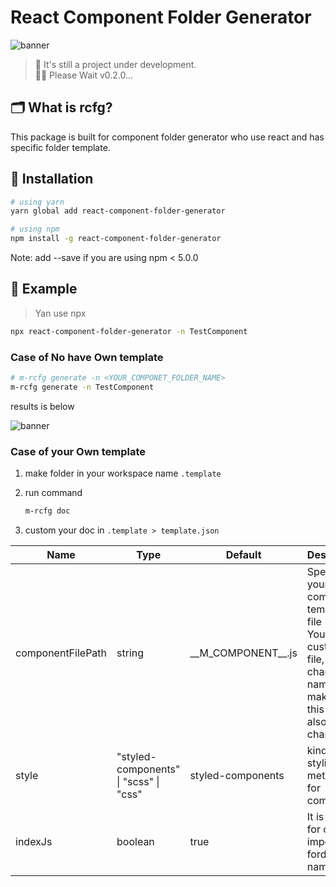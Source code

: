 # React Component Folder Generator

![banner](./assets/image/banner.png)

> 🚧 It's still a project under development.  
> 🙇‍♂️ Please Wait v0.2.0...

## 🗂 What is rcfg?

This package is built for component folder generator who use react and has specific folder template.

## 🚗 Installation

```bash
# using yarn
yarn global add react-component-folder-generator
```

```bash
# using npm
npm install -g react-component-folder-generator
```

Note: add --save if you are using npm < 5.0.0

## 🚕 Example

> Yan use npx

```bash
npx react-component-folder-generator -n TestComponent
```

### Case of No have Own template

```bash
# m-rcfg generate -n <YOUR_COMPONET_FOLDER_NAME>
m-rcfg generate -n TestComponent
```

results is below

![banner](./assets/image/example/example-results.png)

### Case of your Own template

1. make folder in your workspace name `.template`
2. run command

   ```bash
   m-rcfg doc
   ```

3. custom your doc in `.template > template.json`

| Name              | Type                                   | Default                | Description                                                                                                                   |
| ----------------- | -------------------------------------- | ---------------------- | ----------------------------------------------------------------------------------------------------------------------------- |
| componentFilePath | string                                 | \_\_M_COMPONENT\_\_.js | Specify your component template file <br/> You can custom this file, but if change file name, make sure this path also change |
| style             | "styled-components" \| "scss" \| "css" | styled-components      | kind of your styling methods for component.                                                                                   |
| indexJs           | boolean                                | true                   | It is Using for can import by forder name                                                                                     |
